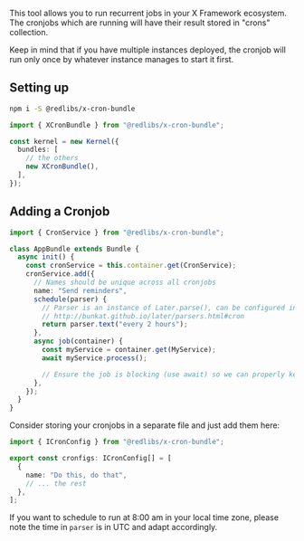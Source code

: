 This tool allows you to run recurrent jobs in your X Framework ecosystem. The cronjobs which are running will have their result stored in "crons" collection.

Keep in mind that if you have multiple instances deployed, the cronjob will run only once by whatever instance manages to start it first.

## Setting up

```bash
npm i -S @redlibs/x-cron-bundle
```

```ts
import { XCronBundle } from "@redlibs/x-cron-bundle";

const kernel = new Kernel({
  bundles: [
    // the others
    new XCronBundle(),
  ],
});
```

## Adding a Cronjob

```ts
import { CronService } from "@redlibs/x-cron-bundle";

class AppBundle extends Bundle {
  async init() {
    const cronService = this.container.get(CronService);
    cronService.add({
      // Names should be unique across all cronjobs
      name: "Send reminders",
      schedule(parser) {
        // Parser is an instance of Later.parse(), can be configured in many forms
        // http://bunkat.github.io/later/parsers.html#cron
        return parser.text("every 2 hours");
      },
      async job(container) {
        const myService = container.get(MyService);
        await myService.process();

        // Ensure the job is blocking (use await) so we can properly keep track the execution
      },
    });
  }
}
```

Consider storing your cronjobs in a separate file and just add them here:

```ts title="cronjobs.ts"
import { ICronConfig } from "@redlibs/x-cron-bundle";

export const cronfigs: ICronConfig[] = [
  {
    name: "Do this, do that",
    // ... the rest
  },
];
```

If you want to schedule to run at 8:00 am in your local time zone, please note the time in `parser` is in UTC and adapt accordingly.
